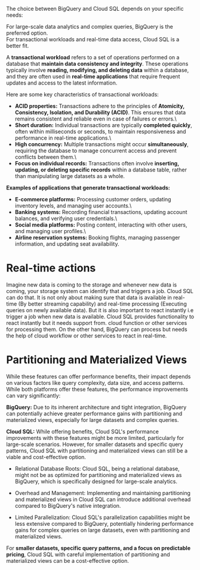 The choice between BigQuery and Cloud SQL depends on your specific needs:

For large-scale data analytics and complex queries, BigQuery is the preferred option.\
For transactional workloads and real-time data access, Cloud SQL is a better fit.

A **transactional workload** refers to a set of operations performed on a database that **maintain data consistency and integrity**. These operations typically involve **reading, modifying, and deleting data** within a database, and they are often used in **real-time applications** that require frequent updates and access to the latest information.

Here are some key characteristics of transactional workloads:

* **ACID properties:** Transactions adhere to the principles of **Atomicity, Consistency, Isolation, and Durability (ACID)**. This ensures that data remains consistent and reliable even in case of failures or errors.\
* **Short duration:** Individual transactions are typically **completed quickly**, often within milliseconds or seconds, to maintain responsiveness and performance in real-time applications.\
* **High concurrency:** Multiple transactions might occur **simultaneously**, requiring the database to manage concurrent access and prevent conflicts between them.\
* **Focus on individual records:** Transactions often involve **inserting, updating, or deleting specific records** within a database table, rather than manipulating large datasets as a whole.

**Examples of applications that generate transactional workloads:**

* **E-commerce platforms:** Processing customer orders, updating inventory levels, and managing user accounts.\
* **Banking systems:** Recording financial transactions, updating account balances, and verifying user credentials.\
* **Social media platforms:** Posting content, interacting with other users, and managing user profiles.\
* **Airline reservation systems:** Booking flights, managing passenger information, and updating seat availability.

# Real-time actions

Imagine new data is coming to the storage and whenever new data is coming, your storage system can identify that and triggers a job. Cloud SQL can do that. It is not only about making sure that data is available in real-time (By better streaming capability) and real-time processing (Executing queries on newly available data). But it is also important to react instantly i.e trigger a job when new data is available. Cloud SQL provides functionality to react instantly but it needs support from. cloud function or other services for processing them. On the other hand, BigQuery can process but needs the help of cloud workflow or other services to react in real-time.

# Partitioning and Materialized Views

While these features can offer performance benefits, their impact depends on various factors like query complexity, data size, and access patterns. While both platforms offer these features, the performance improvements can vary significantly:

**BigQuery:** Due to its inherent architecture and tight integration, BigQuery can potentially achieve greater performance gains with partitioning and materialized views, especially for large datasets and complex queries.

**Cloud SQL:** While offering benefits, Cloud SQL's performance improvements with these features might be more limited, particularly for large-scale scenarios. However, for smaller datasets and specific query patterns, Cloud SQL with partitioning and materialized views can still be a viable and cost-effective option.

- Relational Database Roots: Cloud SQL, being a relational database, might not be as optimized for partitioning and materialized views as BigQuery, which is specifically designed for large-scale analytics.

- Overhead and Management: Implementing and maintaining partitioning and materialized views in Cloud SQL can introduce additional overhead compared to BigQuery's native integration.

- Limited Parallelization: Cloud SQL's parallelization capabilities might be less extensive compared to BigQuery, potentially hindering performance gains for complex queries on large datasets, even with partitioning and materialized views.

For **smaller datasets, specific query patterns, and a focus on predictable pricing**, Cloud SQL with careful implementation of partitioning and materialized views can be a cost-effective option.
